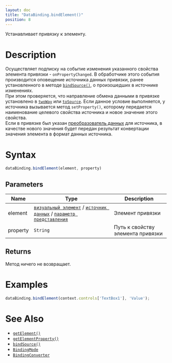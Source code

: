 ```yaml
---
layout: doc
title: "DataBinding.bindElement()"
position: 8
---
```


Устанавливает привязку к элементу.

# Description

Осуществляет подписку на событие изменения указанного свойства элемента привязки - `onPropertyChanged`.
В обработчике этого события производится оповещение источника данных привязки, ранее установленного в методе [`bindSource()`](../DataBinding.bindSource/), о произошедших в источнике изменениях.  
При этом проверяется, что направление обмена данными в привязке установлено в [`twoWay`](../BindingMode/) или [`toSource`](../BindingMode/). 
Если данное условие выполняется, у источника вызывается метод `setProperty()`, которому передается наименование целевого 
свойства источника и новое значение этого свойства.  
Если в привязке был указан [преобразователь данных](../BindingConverter) для источника, в качестве нового значения будет передан результат конвертации значения элемента в формат данных источника.

# Syntax

```js
dataBinding.bindElement(element, property)
```

## Parameters

|Name|Type|Description|
|----|----|-----------|
|element|[`визуальный элемент`](../../Elements/) / [`источник данных`](../../DataSources/) / [`параметр представления`](../../Parameter)|Элемент привязки|
|property|`String`|Путь к свойству элемента привязки|

## Returns

Метод ничего не возвращает.


# Examples

```js
dataBinding.bindElement(context.controls['TextBox1'], 'Value');
```

# See Also

* [`getElement()`](../DataBinding.getElement/)
* [`getElementProperty()`](../DataBinding.getElementProperty/)
* [`bindSource()`](../DataBinding.bindSource/)
* [`BindingMode`](../BindingMode)
* [`BindingConverter`](../BindingConverter)
